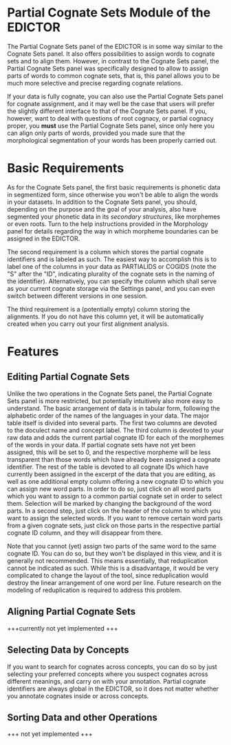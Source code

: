 # Partial Cognate Sets Module of the EDICTOR

The Partial Cognate Sets panel of the EDICTOR is in some way similar to the
Cognate Sets panel. It also offers possibilities to assign words to cognate
sets and to align them. However, in contrast to the Cognate Sets panel, the
Partial Cognate Sets panel was specifically designed to allow to assign parts
of words to common cognate sets, that is, this panel allows you to be much more
selective and precise regarding cognate relations.

If your data is fully cognate, you can also use the Partial Cognate Sets panel for cognate assignment,
and it may well be the case that users will prefer the slightly different interface to that of the Cognate Sets panel.
If you, however, want to deal with questions of root cognacy, or partial cognacy proper, you **must** use the Partial Cognate Sets panel, since only here you can align only parts of words, provided you made sure that the morphological segmentation of your words has been properly carried out.

# Basic Requirements

As for the Cognate Sets panel, the first basic requirements is phonetic data in segmentized form, since otherwise you won't be able to align the words in your datasets. In addition to the Cognate Sets panel, you should, depending on the purpose and the goal of your analysis, also have segmented your phonetic data in its *secondary structures*, like morphemes or even roots. Turn to the help instructions provided in the Morphology panel for details regarding the way in which morpheme boundaries can be assigned in the EDICTOR.

The second requirement is a column which stores the partial cognate identifiers
and is labeled as such. The easiest way to accomplish this is to label one of
the columns in your data as PARTIALIDS or COGIDS (note the "S" after the "ID",
indicating plurality of the cognate sets in the naming of the identifier).
Alternatively, you can specify the column which shall serve as your current
cognate storage via the Settings panel, and you can even switch between
different versions in one session.

The third requirement is a (potentially empty) column storing the alignments.
If you do not have this column yet, it will be automatically created when you
carry out your first alignment analysis.

# Features

## Editing Partial Cognate Sets

Unlike the two operations in the Cognate Sets panel, the Partial Cognate Sets panel is more restricted, but potentially intuitively also more easy to understand.
The basic arrangement of data is in tabular form, following the alphabetic order of the names of the languages in your data. The major table itself is divided into several parts. The first two columns are devoted to the doculect name and concept label. The third column is devoted to your raw data and adds the current partial cognate ID for each of the morphemes of the words in your data. If partial cognate sets have not yet been assigned, this will be set to 0, and the respective morpheme will be less transparent than those words which have already been assigned a cognate identifier.
The rest of the table is devoted to all cognate IDs which have currently been assigned in the excerpt of the data that you are editing, as well as one additional empty column offering a new cognate ID to which you can assign new word parts.
In order to do so, just click on all word parts which you want to assign to a common partial cognate set in order to select them. Selection will be marked by changing the background of the word parts. In a second step, just click on the header of the column to which you want to assign the selected words. If you want to remove certain word parts from a given cognate sets, just click on those parts in the respective partial cognate ID column, and they will disappear from there.

Note that you cannot (yet) assign two parts of the same word to the same cognate ID. You can do so, but they won't be displayed in this view, and it is generally not recommended. This means essentially, that reduplication cannot be indicated as such. While this is a disadvantage, it would be very complicated to change the layout of the tool, since reduplication would destroy the linear arrangement of one word per line. Future research on the modeling of reduplication is required to address this problem.

## Aligning Partial Cognate Sets

+++currently not yet implemented +++

## Selecting Data by Concepts

If you want to search for cognates across concepts, you can do so by just
selecting your preferred concepts where you suspect cognates across different
meanings, and carry on with your annotation. Partial cognate identifiers are always
global in the EDICTOR, so it does not matter whether you annotate cognates
inside or across concepts. 

## Sorting Data and other Operations

+++ not yet implemented +++
